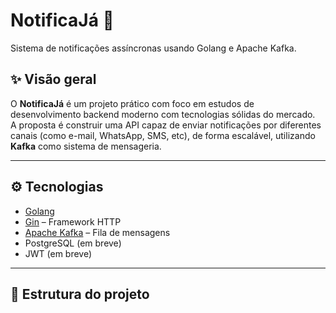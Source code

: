 # NotificaJá 🚀

Sistema de notificações assíncronas usando Golang e Apache Kafka.

## ✨ Visão geral

O **NotificaJá** é um projeto prático com foco em estudos de desenvolvimento backend moderno com tecnologias sólidas do mercado.  
A proposta é construir uma API capaz de enviar notificações por diferentes canais (como e-mail, WhatsApp, SMS, etc), de forma escalável, utilizando **Kafka** como sistema de mensageria.

---

## ⚙️ Tecnologias

- [Golang](https://golang.org/)
- [Gin](https://github.com/gin-gonic/gin) – Framework HTTP
- [Apache Kafka](https://kafka.apache.org/) – Fila de mensagens
- PostgreSQL (em breve)
- JWT (em breve)

---

## 📁 Estrutura do projeto

